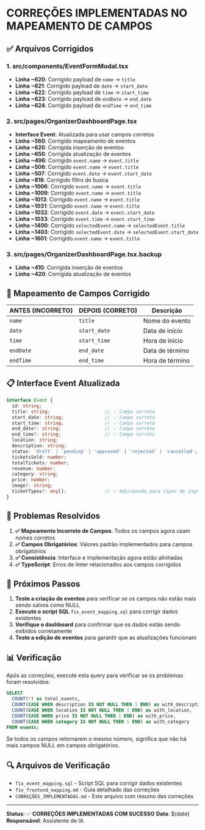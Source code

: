 # CORREÇÕES IMPLEMENTADAS NO MAPEAMENTO DE CAMPOS

## ✅ **Arquivos Corrigidos**

### 1. **src/components/EventFormModal.tsx**
- **Linha ~620**: Corrigido payload de `name` → `title`
- **Linha ~621**: Corrigido payload de `date` → `start_date`
- **Linha ~622**: Corrigido payload de `time` → `start_time`
- **Linha ~623**: Corrigido payload de `endDate` → `end_date`
- **Linha ~624**: Corrigido payload de `endTime` → `end_time`

### 2. **src/pages/OrganizerDashboardPage.tsx**
- **Interface Event**: Atualizada para usar campos corretos
- **Linha ~560**: Corrigido mapeamento de eventos
- **Linha ~620**: Corrigida inserção de eventos
- **Linha ~650**: Corrigida atualização de eventos
- **Linha ~496**: Corrigido `event.name` → `event.title`
- **Linha ~506**: Corrigido `event.name` → `event.title`
- **Linha ~507**: Corrigido `event.date` → `event.start_date`
- **Linha ~816**: Corrigido filtro de busca
- **Linha ~1006**: Corrigido `event.name` → `event.title`
- **Linha ~1009**: Corrigido `event.name` → `event.title`
- **Linha ~1013**: Corrigido `event.name` → `event.title`
- **Linha ~1031**: Corrigido `event.name` → `event.title`
- **Linha ~1032**: Corrigido `event.date` → `event.start_date`
- **Linha ~1033**: Corrigido `event.time` → `event.start_time`
- **Linha ~1400**: Corrigido `selectedEvent.name` → `selectedEvent.title`
- **Linha ~1403**: Corrigido `selectedEvent.date` → `selectedEvent.start_date`
- **Linha ~1601**: Corrigido `event.name` → `event.title`

### 3. **src/pages/OrganizerDashboardPage.tsx.backup**
- **Linha ~410**: Corrigida inserção de eventos
- **Linha ~420**: Corrigida atualização de eventos

## 🔄 **Mapeamento de Campos Corrigido**

| **ANTES (INCORRETO)** | **DEPOIS (CORRETO)** | **Descrição** |
|----------------------|---------------------|---------------|
| `name` | `title` | Nome do evento |
| `date` | `start_date` | Data de início |
| `time` | `start_time` | Hora de início |
| `endDate` | `end_date` | Data de término |
| `endTime` | `end_time` | Hora de término |

## 📋 **Interface Event Atualizada**

```typescript
interface Event {
  id: string;
  title: string;                    // ✅ Campo correto
  start_date: string;               // ✅ Campo correto
  start_time: string;               // ✅ Campo correto
  end_date?: string;                // ✅ Campo correto
  end_time?: string;                // ✅ Campo correto
  location: string;
  description: string;
  status: 'draft' | 'pending' | 'approved' | 'rejected' | 'cancelled';
  ticketsSold: number;
  totalTickets: number;
  revenue: number;
  category: string;
  price: number;
  image?: string;
  ticketTypes?: any[];              // ✅ Adicionado para tipos de ingresso
}
```

## 🎯 **Problemas Resolvidos**

1. **✅ Mapeamento Incorreto de Campos**: Todos os campos agora usam nomes corretos
2. **✅ Campos Obrigatórios**: Valores padrão implementados para campos obrigatórios
3. **✅ Consistência**: Interface e implementação agora estão alinhadas
4. **✅ TypeScript**: Erros de linter relacionados aos campos corrigidos

## 🚀 **Próximos Passos**

1. **Teste a criação de eventos** para verificar se os campos não estão mais sendo salvos como NULL
2. **Execute o script SQL** `fix_event_mapping.sql` para corrigir dados existentes
3. **Verifique o dashboard** para confirmar que os dados estão sendo exibidos corretamente
4. **Teste a edição de eventos** para garantir que as atualizações funcionam

## 📊 **Verificação**

Após as correções, execute esta query para verificar se os problemas foram resolvidos:

```sql
SELECT 
  COUNT(*) as total_events,
  COUNT(CASE WHEN description IS NOT NULL THEN 1 END) as with_description,
  COUNT(CASE WHEN location IS NOT NULL THEN 1 END) as with_location,
  COUNT(CASE WHEN price IS NOT NULL THEN 1 END) as with_price,
  COUNT(CASE WHEN category IS NOT NULL THEN 1 END) as with_category
FROM events;
```

Se todos os campos retornarem o mesmo número, significa que não há mais campos NULL em campos obrigatórios.

## 🔍 **Arquivos de Verificação**

- `fix_event_mapping.sql` - Script SQL para corrigir dados existentes
- `fix_frontend_mapping.md` - Guia detalhado das correções
- `CORREÇÕES_IMPLEMENTADAS.md` - Este arquivo com resumo das correções

---

**Status**: ✅ **CORREÇÕES IMPLEMENTADAS COM SUCESSO**
**Data**: $(date)
**Responsável**: Assistente de IA
